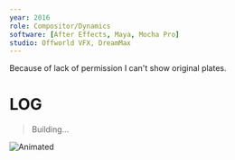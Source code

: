 ```yaml
---
year: 2016
role: Compositor/Dynamics
software: [After Effects, Maya, Mocha Pro]
studio: Offworld VFX, DreamMax
---
```


<InformationNotice>
    Because of lack of permission I can't show original plates.
</InformationNotice>

# LOG
> Building...


![Animated ](/postsData/LeagueofGods/girlsEyes_04.webp)